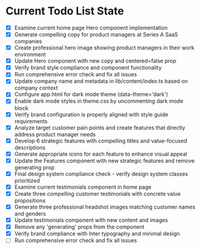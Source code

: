 <!-- DO NOT EDIT - Managed by todo_list tool -->
<!-- Updated: 2025-09-26T06:59:07.827Z -->

# Current Todo List State

- [x] Examine current home page Hero component implementation
- [x] Generate compelling copy for product managers at Series A SaaS companies
- [x] Create professional hero image showing product managers in their work environment
- [x] Update Hero component with new copy and centered=false prop
- [x] Verify brand style compliance and component functionality
- [x] Run comprehensive error check and fix all issues
- [x] Update company name and metadata in lib/content/index.ts based on company context
- [x] Configure app.html for dark mode theme (data-theme='dark')
- [x] Enable dark mode styles in theme.css by uncommenting dark mode block
- [x] Verify brand configuration is properly aligned with style guide requirements
- [x] Analyze target customer pain points and create features that directly address product manager needs
- [x] Develop 6 strategic features with compelling titles and value-focused descriptions
- [x] Generate appropriate icons for each feature to enhance visual appeal
- [x] Update the Features component with new strategic features and remove generating prop
- [x] Final design system compliance check - verify design system classes prioritized
- [x] Examine current testimonials component in home page
- [x] Create three compelling customer testimonials with concrete value propositions
- [x] Generate three professional headshot images matching customer names and genders
- [x] Update testimonials component with new content and images
- [x] Remove any 'generating' props from the component
- [x] Verify brand compliance with Inter typography and minimal design
- [ ] Run comprehensive error check and fix all issues

